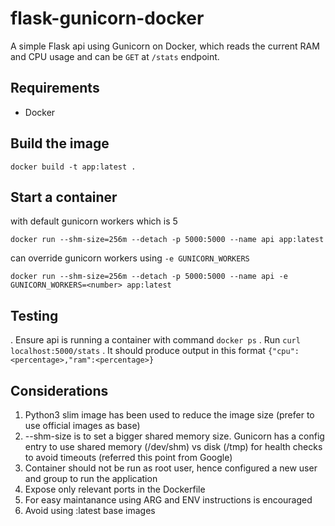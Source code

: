 # flask-gunicorn-docker

A simple Flask api using Gunicorn on Docker, which reads the current RAM and CPU usage and can be `GET` at `/stats` endpoint. 

## Requirements
- Docker

## Build the image

```
docker build -t app:latest .
```

## Start a container

with default gunicorn workers which is 5

```
docker run --shm-size=256m --detach -p 5000:5000 --name api app:latest
```

can override gunicorn workers using `-e GUNICORN_WORKERS`

```
docker run --shm-size=256m --detach -p 5000:5000 --name api -e GUNICORN_WORKERS=<number> app:latest
```

## Testing

. Ensure api is running a container with command `docker ps`
. Run `curl localhost:5000/stats`
. It should produce output in this format `{"cpu":<percentage>,"ram":<percentage>}`

## Considerations

1. Python3 slim image has been used to reduce the image size (prefer to use official images as base)
2. --shm-size is to set a bigger shared memory size. Gunicorn has a config entry to use shared memory (/dev/shm) vs disk (/tmp) for health checks to avoid timeouts (referred this point from Google)
3. Container should not be run as root user, hence configured a new user and group to run the application
4. Expose only relevant ports in the Dockerfile
5. For easy maintanance using ARG and ENV instructions is encouraged
6. Avoid using :latest base images